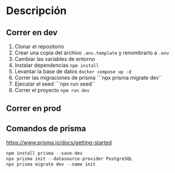 # Descripción

## Correr en dev
1. Clonar el repositorio
2. Crear una copia del archivo ```.env.template``` y renombrarlo a ```.env```
3. Cambiar las variables de entorno
4. Instalar dependencias ```npm install```
5. Levantar la base de datos ```docker compose up -d```
6. Correr las migraciones de prisma ```npx prisma migrate dev``
7. Ejecutar el seed ```npx run seed``
8. Correr el proyecto ```npm run dev```


## Correr en prod

## Comandos de prisma
https://www.prisma.io/docs/getting-started
```typescript
npm install prisma --save-dev
npx prisma init --datasource-provider PostgreSQL
npx prisma migrate dev --name init
```
